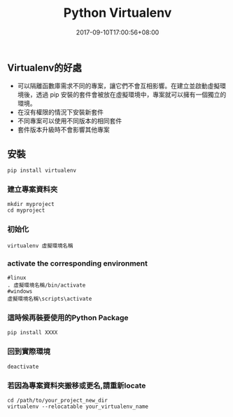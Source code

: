 ﻿---
title: "Python Virtualenv"
date: 2017-09-10T17:00:56+08:00
draft: true
---

## Virtualenv的好處
- 可以隔離函數庫需求不同的專案，讓它們不會互相影響。在建立並啟動虛擬環境後，透過 pip 安裝的套件會被放在虛擬環境中，專案就可以擁有一個獨立的環境。
- 在沒有權限的情況下安裝新套件
- 不同專案可以使用不同版本的相同套件
- 套件版本升級時不會影響其他專案

## 安裝
```
pip install virtualenv
```

### 建立專案資料夾
```
mkdir myproject
cd myproject
```

### 初始化
```
virtualenv 虛擬環境名稱
```

### activate the corresponding environment
```
#linux
. 虛擬環境名稱/bin/activate
#windows
虛擬環境名稱\scripts\activate
```

### 這時候再裝要使用的Python Package
```
pip install XXXX
```

### 回到實際環境
```
deactivate
```

### 若因為專案資料夾搬移或更名,請重新locate
```
cd /path/to/your_project_new_dir
virtualenv --relocatable your_virtualenv_name
```